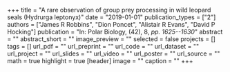 +++
title = "A rare observation of group prey processing in wild leopard seals (Hydrurga leptonyx)"
date = "2019-01-01"
publication_types = ["2"]
authors = ["James R Robbins", "Dion Poncet", "Alistair R Evans", "David P Hocking"]
publication = "In: Polar Biology, (42), 8, _pp. 1625--1630_"
abstract = ""
abstract_short = ""
image_preview = ""
selected = false
projects = []
tags = []
url_pdf = ""
url_preprint = ""
url_code = ""
url_dataset = ""
url_project = ""
url_slides = ""
url_video = ""
url_poster = ""
url_source = ""
math = true
highlight = true
[header]
image = ""
caption = ""
+++
